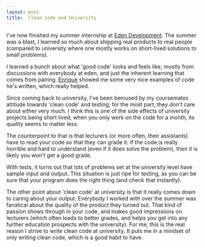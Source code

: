 ```yaml
---
layout: post
title:  Clean code and University
---
```


I've now finished my summer internship at [Eden Development](http://edendevelopment.co.uk).
The summer was a blast, I learned so much about shipping real products to real
people (compared to university where one mostly works on short-lived solutions
to small problems). 

I learned a bunch about what 'good code' looks and feels like, mostly from
discussions with everybody at eden, and just the inherent learning that comes
from pairing. [Enrique](http://twitter.com/ecomba) showed me some very nice
examples of code he's written, which really helped.

Since coming back to university, I've been bemused by my coursemates attitude
towards 'clean code' and testing; for the most part, they don't care about
either very much. I think this is one of the side effects of university
projects being short lived, when you only work on the code for a month, its
quality seems to matter less.

The counterpoint to that is that lecturers (or more often, their assistants)
have to read your code so that they can grade it. If the code is really
horrible and hard to understand (even if it does solve the problem), then it
is likely you won't get a good grade.

With tests, it turns out that lots of problems set at the university level
have sample input and output. This situation is just ripe for testing, as you
can be sure that your program does the right thing (and check that
instantly). 

The other point about 'clean code' at university is that it really comes down
to caring about your output. Everybody I worked with over the summer was
fanatical about the quality of the product they turned out. That kind of
passion shows through in your code, and makes good impressions on lecturers
(which often leads to better grades, and helps you get into any further
education prospects with the university). For me, this is the real reason I
strive to write clean code at university. It puts me in a mindset of only
writing clean code, which is a good habit to have.
